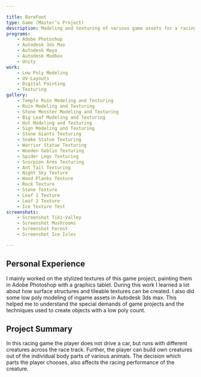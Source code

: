 ```yaml
---

title: BareFoot
type: Game (Master’s Project)
description: Modeling and texturing of various game assets for a racing game with a stylized look.
programs:
    - Adobe Photoshop
    - Autodesk 3ds Max
    - Autodesk Maya
    - Autodesk Mudbox
    - Unity
work:
    - Low Poly Modeling
    - UV-Layouts
    - Digital Painting
    - Texturing
gallery:
    - Temple Ruin Modeling and Texturing
    - Ruin Modeling and Texturing
    - Stone Monster Modeling and Texturing
    - Big Leaf Modeling and Texturing
    - Hut Modeling and Texturing
    - Sign Modeling and Texturing
    - Stone Giants Texturing
    - Snake Statue Texturing
    - Warrior Statue Texturing
    - Wooden Goblin Texturing
    - Spider Legs Texturing
    - Scorpion Arms Texturing
    - Ant Tail Texturing
    - Night Sky Texture
    - Wood Planks Texture
    - Rock Texture
    - Stone Texture
    - Leaf 1 Texture
    - Leaf 2 Texture
    - Ice Texture Test
screenshots:
    - Screenshot Tiki-Valley
    - Screenshot Mushrooms
    - Screenshot Forest
    - Screenshot Ice Isles

---
```


## Personal Experience
I mainly worked on the stylized textures of this game project, painting them in Adobe Photoshop with a graphics tablet.
During this work I learned a lot about how surface structures and tileable textures can be created. I also did some low
poly modeling of ingame assets in Autodesk 3ds max. This helped me to understand the special demands of game projects
and the techniques used to create objects with a low poly count.

## Project Summary
In this racing game the player does not drive a car, but runs with different creatures across the race track. Further,
the player can build own creatures out of the individual body parts of various animals. The decision which parts the
player chooses, also affects the racing performance of the creature.
